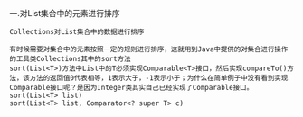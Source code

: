 一.对List集合中的元素进行排序

    Collections对List集合中的数据进行排序
    
	有时候需要对集合中的元素按照一定的规则进行排序，这就用到Java中提供的对集合进行操作的工具类Collections其中的sort方法
	sort(List<T>)方法中List中的T必须实现Comparable<T>接口，然后实现compareTo()方法，该方法的返回值0代表相等，1表示大于，-1表示小于；为什么在简单例子中没有看到实现Comparable接口呢？是因为Integer类其实自己已经实现了Comparable接口。
	sort(List<T> list)
	sort(List<T> list, Comparator<? super T> c)
